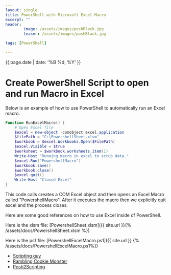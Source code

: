 ```yaml
---
layout: single
title: PowerShell with Microsoft Excel Macro
excerpt: ""
header: 
        image: /assets/images/poshBlack.jpg
        teaser: /assets/images/poshBlack.jpg

tags: [PowerShell]

---
```

{{ page.date | date: '%B %d, %Y' }}

# Create PowerShell Script to open and run Macro in Excel
Below is an example of how to use PowerShell to automatically run an Excel macro.

```powershell
Function RunExcelMacro() {
    # Open Excel file
    $excel = new-object -comobject excel.application
    $filePath = "C:\PowershellSheet.xlsm"
    $workbook = $excel.Workbooks.Open($FilePath)
    $excel.Visible = $true
    $worksheet = $workbook.worksheets.item(1)
    Write-Host "Running macro in excel to scrub data."
    $excel.Run("PowershellMacro")
    $workbook.save()
    $workbook.close()
    $excel.quit()
    Write-Host "Closed Excel"
}
```
This code calls creates a COM Excel object and then opens an Excel Macro called "PowershellMacro". After it executes the macro then we explicitly quit excel and the process closes. 

Here are some good references on how to use Excel inside of PowerShell.

Here is the xlsm file: [PowershellSheet.xlsm]({{ site.url }}{% /assets/docs/PowershellSheet.xlsm %})

Here is the ps1 file:  [PowershellExcelMacro.ps1]({{ site.url }} {% /assets/docs/PowershellExcelMacro.ps1%})

* <a href="https://blogs.technet.microsoft.com/heyscriptingguy/2006/09/08/how-can-i-use-windows-powershell-to-automate-microsoft-excel/" target="_blank">Scripting guy</a> 
* <a href="http://ramblingcookiemonster.github.io/PSExcel-Intro/" target="_blank">Rambling Cookie Monster</a>
* <a href="https://posh2scripting.wordpress.com/2013/07/31/automating-excel-spreadsheets-with-powershell/" target="_blank">Posh2Scripting</a>



